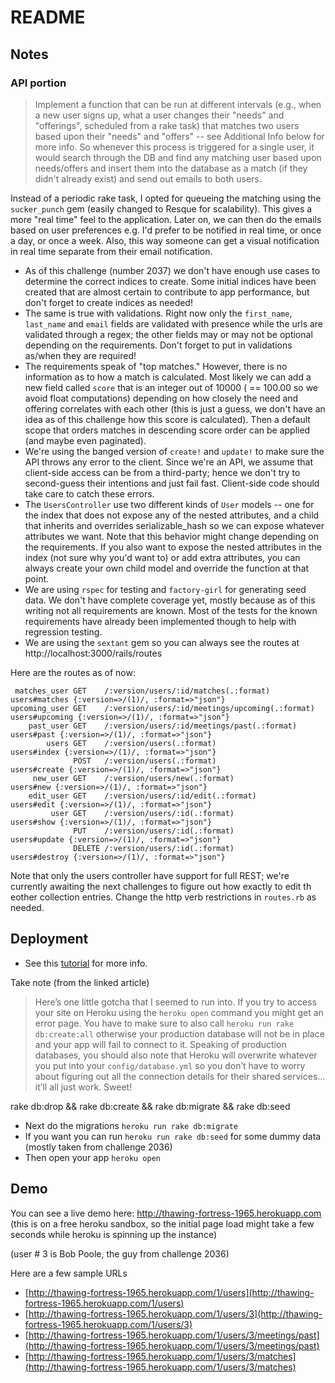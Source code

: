 # README

## Notes

### API portion

> Implement a function that can be run at different intervals (e.g., when a new user signs up, what a user changes their "needs" and "offerings", scheduled from a rake task) that matches two users based upon their "needs" and "offers" -- see Additional Info below for more info. So whenever this process is triggered for a single user, it would search through the DB and find any matching user based upon needs/offers and insert them into the database as a match (if they didn't already exist) and send out emails to both users.

Instead of a periodic rake task, I opted for queueing the matching using the `sucker_punch` gem (easily changed to Resque for scalability). This gives a more "real time" feel to the application. Later on, we can then do the emails based on user preferences e.g. I'd prefer to be notified in real time, or once a day, or once a week. Also, this way someone can get a visual notification in real time separate from their email notification.

* As of this challenge (number 2037) we don't have enough use cases to determine the correct indices to create. Some initial indices have been created that are almost certain to contribute to app performance, but don't forget to create indices as needed!
* The same is true with validations. Right now only the `first_name`, `last_name` and `email` fields are validated with presence while the urls are validated through a regex; the other fields may or may not be optional depending on the requirements. Don't forget to put in validations as/when they are required!
* The requirements speak of "top matches." However, there is no information as to how a match is calculated. Most likely we can add a new field called `score` that is an integer out of 10000 ( == 100.00 so we avoid float computations) depending on how closely the need and offering correlates with each other (this is just a guess, we don't have an idea as of this challenge how this score is calculated). Then a default scope that orders matches in descending score order can be applied (and maybe even paginated).
* We're using the banged version of `create!` and `update!` to make sure the API throws any error to the client. Since we're an API, we assume that client-side access can be from a third-party; hence we don't try to second-guess their intentions and just fail fast. Client-side code should take care to catch these errors.
* The `UsersController` use two different kinds of `User` models -- one for the index that does not expose any of the nested attributes, and a child that inherits and overrides serializable_hash so we can expose whatever attributes we want. Note that this behavior might change depending on the requirements. If you also want to expose the nested attributes in the index (not sure why you'd want to) or add extra attributes, you can always create your own child model and override the function at that point.
* We are using `rspec` for testing and `factory-girl` for generating seed data. We don't have complete coverage yet, mostly because as of this writing not all requirements are known. Most of the tests for the known requirements have already been implemented though to help with regression testing.
* We are using the `sextant` gem so you can always see the routes at http://localhost:3000/rails/routes

Here are the routes as of now:

     matches_user GET    /:version/users/:id/matches(.:format)           users#matches {:version=>/(1)/, :format=>"json"}
    upcoming_user GET    /:version/users/:id/meetings/upcoming(.:format) users#upcoming {:version=>/(1)/, :format=>"json"}
        past_user GET    /:version/users/:id/meetings/past(.:format)     users#past {:version=>/(1)/, :format=>"json"}
            users GET    /:version/users(.:format)                       users#index {:version=>/(1)/, :format=>"json"}
                  POST   /:version/users(.:format)                       users#create {:version=>/(1)/, :format=>"json"}
         new_user GET    /:version/users/new(.:format)                   users#new {:version=>/(1)/, :format=>"json"}
        edit_user GET    /:version/users/:id/edit(.:format)              users#edit {:version=>/(1)/, :format=>"json"}
             user GET    /:version/users/:id(.:format)                   users#show {:version=>/(1)/, :format=>"json"}
                  PUT    /:version/users/:id(.:format)                   users#update {:version=>/(1)/, :format=>"json"}
                  DELETE /:version/users/:id(.:format)                   users#destroy {:version=>/(1)/, :format=>"json"}

Note that only the users controller have support for full REST; we're currently awaiting the next challenges to figure out how exactly to edit th eother collection entries. Change the http verb restrictions in `routes.rb` as needed.

## Deployment

* See this [tutorial](http://robdodson.me/blog/2012/04/27/how-to-setup-postgresql-for-rails-and-heroku/) for more info.

Take note (from the linked article)

> Here’s one little gotcha that I seemed to run into. If you try to access your site on Heroku using the `heroku open` command you might get an error page. You have to make sure to also call `heroku run rake db:create:all` otherwise your production database will not be in place and your app will fail to connect to it. Speaking of production databases, you should also note that Heroku will overwrite whatever you put into your `config/database.yml` so you don’t have to worry about figuring out all the connection details for their shared services…it’ll all just work. Sweet!

rake db:drop && rake db:create && rake db:migrate && rake db:seed
* Next do the migrations `heroku run rake db:migrate`
* If you want you can run `heroku run rake db:seed` for some dummy data (mostly taken from challenge 2036)
* Then open your app `heroku open`

## Demo

You can see a live demo here: http://thawing-fortress-1965.herokuapp.com (this is on a free heroku sandbox, so the initial page load might take a few seconds while heroku is spinning up the instance)

(user # 3 is Bob Poole, the guy from challenge 2036)

Here are a few sample URLs

* [http://thawing-fortress-1965.herokuapp.com/1/users](http://thawing-fortress-1965.herokuapp.com/1/users)
* [http://thawing-fortress-1965.herokuapp.com/1/users/3](http://thawing-fortress-1965.herokuapp.com/1/users/3)
* [http://thawing-fortress-1965.herokuapp.com/1/users/3/meetings/past](http://thawing-fortress-1965.herokuapp.com/1/users/3/meetings/past)
* [http://thawing-fortress-1965.herokuapp.com/1/users/3/matches](http://thawing-fortress-1965.herokuapp.com/1/users/3/matches)
